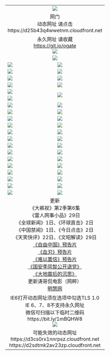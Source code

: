 ﻿<table>
  <tr></tr>
  <tr><td colspan=2 align=center><img src="https://cloud.githubusercontent.com/assets/11880933/13434984/f430fae2-e012-11e5-814f-c2df1e82b247.jpg" /></td></tr>
  <tr><td colspan=2 align=center>网门<br>动态网址 请点击
<br>https://d25b43q4wwetnm.cloudfront.net
    </td>
  </tr>
  <tr>
    <td colspan=2 align=center>永久网址 请收藏<br/><a href="https://git.io/ogate" target="_blank">https://git.io/ogate</a><br/><a href="https://d25b43q4wwetnm.cloudfront.net/Up/0WMGDL2.png" target="_blank"><img src="https://d25b43q4wwetnm.cloudfront.net/Up/0WMGD2.png"/></a></td>
    <!--td align=center>临时网址 微信用<br/><a href="https://bit.ly/1mBQHW8" target="_blank">https://bit.ly/1mBQHW8</a><br/><a href="https://d25b43q4wwetnm.cloudfront.net/Up/0WMGDL3.png" target="_blank"><img src="https://d25b43q4wwetnm.cloudfront.net/Up/0WMGD3.png"/></a></td-->
  </tr>
  <tr>
    <td colspan=2 align=center><a href="https://d25b43q4wwetnm.cloudfront.net/ogUP.aspx?name=0oGate.apk" target="_blank"><img src="https://d25b43q4wwetnm.cloudfront.net/Up/0WMAZ.jpg" /></a></td>
  </tr>
  <tr>
    <td><a href="https://d25b43q4wwetnm.cloudfront.net/ogNice.aspx" target="_blank"><img src="https://d25b43q4wwetnm.cloudfront.net/Up/0WCYY.jpg" /></a></td>
    <td><a href="https://d25b43q4wwetnm.cloudfront.net/onCO.aspx?ob=600%E4%BA%8B%E7%89%A9&op=%E5%A2%9E%E5%88%A0%E6%94%B9&args=WH1~%23%E7%B1%BB%E5%9E%8B6%E6%96%B0%E9%97%BB%7c%23%E7%B1%BB%E5%9E%8B6%E8%AF%84%E8%AE%BA&mode=" target="_blank"><img src="https://d25b43q4wwetnm.cloudfront.net/Up/0WZTT.jpg" /></a></td> 
  </tr>
  <tr>
    <td><a href="https://d25b43q4wwetnm.cloudfront.net/ogDY.aspx" target="_blank"><img src="https://d25b43q4wwetnm.cloudfront.net/Up/0FK.jpg" /></a></td>
    <td><a href="https://d25b43q4wwetnm.cloudfront.net/ogST.aspx" target="_blank"><img src="https://d25b43q4wwetnm.cloudfront.net/Up/0ST.jpg" /></a></td> 
  </tr>
  <tr>
    <!--td rowspan=2><a href="https://d25b43q4wwetnm.cloudfront.net/ogUP.aspx?name=WJ.mp4&count=T:1,480P:1" target="_blank"><img src="https://d25b43q4wwetnm.cloudfront.net/Up/WJ.jpg" /></a></td-->
    <td><a href="https://d25b43q4wwetnm.cloudfront.net/ogUP.aspx?name=11DKC.mp4&count=T:2,2:6,1:16" target="_blank"><img src="https://d25b43q4wwetnm.cloudfront.net/Up/11DKC.jpg" /></a></td> 
    <td><div><a href="https://d25b43q4wwetnm.cloudfront.net/ogUP.aspx?name=LRWS.mp4&count=7B:8,6B:44,5A:10,5B:35,4A:14,4B:19,3A:10,3B:26,2A:16,2B:21,1A:23,1B:29&current=7B:8" target="_blank"><img src="https://d25b43q4wwetnm.cloudfront.net/Up/LRWS.jpg" /></a></td>
   </tr>
  <tr>
    <td><a href="https://d25b43q4wwetnm.cloudfront.net/ogUP.aspx?name=LRSH.mp4&count=W:13,2:10" target="_blank"><img src="https://d25b43q4wwetnm.cloudfront.net/Up/LRSH.jpg" /></a></td>
    <td><a href="https://d25b43q4wwetnm.cloudfront.net/ogUP.aspx?name=BYWXY.mp4" target="_blank"><img src="https://d25b43q4wwetnm.cloudfront.net/Up/BYWXY.jpg" /></a></td>
  </tr>
  <tr>
    <td><a href="https://d25b43q4wwetnm.cloudfront.net/ogUP.aspx?name=JQR.mp4&count=2" target="_blank"><img src="https://d25b43q4wwetnm.cloudfront.net/Up/JQR.jpg" /></a></td>   
    <td rowspan=2><a href="https://d25b43q4wwetnm.cloudfront.net/ogUP.aspx?name=JP.mp4&count=9" target="_blank"><img src="https://d25b43q4wwetnm.cloudfront.net/Up/JP.jpg" /></td>
  </tr>
  <tr>
    <td><a href="https://d25b43q4wwetnm.cloudfront.net/ogUP.aspx?name=WH.mp4" target="_blank"><img src="https://d25b43q4wwetnm.cloudfront.net/Up/WH.jpg" /></a></td>
  </tr>
  <tr>
    <td><a href="https://d25b43q4wwetnm.cloudfront.net/ogUP.aspx?name=SSZJ.mp4&count=SP:6,480P:8" target="_blank"><img src="https://d25b43q4wwetnm.cloudfront.net/Up/SSZJ.jpg" /></a></td>
    <td><a href="https://d25b43q4wwetnm.cloudfront.net/ogUP.aspx?name=ZY.mp4&count=2015:16" target="_blank"><img src="https://d25b43q4wwetnm.cloudfront.net/Up/ZY.jpg" /></a</td>
  </tr>
  <tr>
    <td><a href="https://d25b43q4wwetnm.cloudfront.net/ogUP.aspx?name=XTFY.mp4&count=B:2,A:24" target="_blank"><img src="https://d25b43q4wwetnm.cloudfront.net/Up/XTFY.jpg" /></a></td>
    <td><a href="https://d25b43q4wwetnm.cloudfront.net/ogUP.aspx?name=1XQK.mp4&count=13" target="_blank"><img src="https://d25b43q4wwetnm.cloudfront.net/Up/1XQK.jpg" /></a</td>
  </tr>
  <tr>
    <td><a href="https://d25b43q4wwetnm.cloudfront.net/ogUP.aspx?name=1LYF.mp4&count=2" target="_blank"><img src="https://d25b43q4wwetnm.cloudfront.net/Up/1LYF0.jpg" /></a></td>
    <td><a href="https://d25b43q4wwetnm.cloudfront.net/ogUP.aspx?name=1ZGC.mp4&count=6" target="_blank"><img src="https://d25b43q4wwetnm.cloudfront.net/Up/1ZGC0.jpg" /></a></td>
  </tr>
  <tr>
    <td><a href="https://d25b43q4wwetnm.cloudfront.net/ogUP.aspx?name=1ZKM.mp4&count=3&current=3" target="_blank"><img src="https://d25b43q4wwetnm.cloudfront.net/Up/1ZKM0.jpg" /></a></td>  
    <td><a href="https://d25b43q4wwetnm.cloudfront.net/ogUP.aspx?name=1WWY.mp4&count=6&current=6" target="_blank"><img src="https://d25b43q4wwetnm.cloudfront.net/Up/1WWY0.jpg" /></a></td>
  </tr>
  <tr>
    <td><a href="https://d25b43q4wwetnm.cloudfront.net/ogUP.aspx?name=10JGY.mp4&count=3" target="_blank"><img src="https://d25b43q4wwetnm.cloudfront.net/Up/10JGY0.jpg" /></a></td>
    <td><a href="https://d25b43q4wwetnm.cloudfront.net/ogUP.aspx?name=10CYS.mp4&count=2" target="_blank"><img src="https://d25b43q4wwetnm.cloudfront.net/Up/10CYS0.jpg" /></a></td>
  </tr>
  <tr>
    <td><a href="https://d25b43q4wwetnm.cloudfront.net/ogUP.aspx?name=4SQQ.mp4&count=201603:1,201602:20,201601:21&current=201603:1" target="_blank"><img src="https://d25b43q4wwetnm.cloudfront.net/Up/4SQQ0.jpg"/></a></td>
    <td><a href="https://d25b43q4wwetnm.cloudfront.net/ogUP.aspx?name=4SHQ.mp4&count=201603:2,201602:27,201601:28&current=201603:2" target="_blank"><img src="https://d25b43q4wwetnm.cloudfront.net/Up/4SHQ0.jpg"/></a></td>
  </tr>
  <tr>
    <td><a href="https://d25b43q4wwetnm.cloudfront.net/ogUP.aspx?name=4SZG.mp4&count=201603:1,201602:21,201601:23&current=201603:1" target="_blank"><img src="https://d25b43q4wwetnm.cloudfront.net/Up/4SZG0.jpg"/></a></td>
    <td><a href="https://d25b43q4wwetnm.cloudfront.net/ogUP.aspx?name=4SDJ.mp4&count=201603A:2,201603B:2,201602A:24,201602B:7,201601A:48,201601B:6&current=201603A:2" target="_blank"><img src="https://d25b43q4wwetnm.cloudfront.net/Up/4SDJ0.jpg"/></a></td>
  </tr>
  <tr>
    <td><a href="https://d25b43q4wwetnm.cloudfront.net/ogUP.aspx?name=4CTX.mp4&count=201602:3,201601:4&current=201602:3" target="_blank"><img src="https://d25b43q4wwetnm.cloudfront.net/Up/4CTX0.jpg"/></a></td>
    <td><a href="https://d25b43q4wwetnm.cloudfront.net/ogUP.aspx?name=4CWZ.mp4&count=201602:4,201601:4&current=201602:4" target="_blank"><img src="https://d25b43q4wwetnm.cloudfront.net/Up/4CWZ0.jpg"/></a></td>
  </tr>
  <tr>
    <td><a href="https://d25b43q4wwetnm.cloudfront.net/onUP.aspx?name=https://dwsfx5awq5vcc.cloudfront.net/" target="_blank"><img src="https://d25b43q4wwetnm.cloudfront.net/Up/0DTW.jpg"/></a></td>
    <td><a href="https://d25b43q4wwetnm.cloudfront.net/onUP.aspx?name=https://d240ns8up8earz.cloudfront.net/acenter/" target="_blank"><img src="https://d25b43q4wwetnm.cloudfront.net/Up/0TDW.jpg" /></a></td>
  </tr>
  <tr>
    <td><a href="https://d25b43q4wwetnm.cloudfront.net/onUP.aspx?name=https://d4508d6vomz2p.cloudfront.net/gb/nsc413.htm" target="_blank"><img src="https://d25b43q4wwetnm.cloudfront.net/Up/0DJY.jpg" /></a></td>
    <td><a href="https://d25b43q4wwetnm.cloudfront.net/onUP.aspx?name=https://d3bxwq7vzudb5l.cloudfront.net/xtr/gb/prog204.html" target="_blank"><img src="https://d25b43q4wwetnm.cloudfront.net/Up/0XTR.jpg" /></a></td>
  </tr>
  <tr>
    <td><a href="https://d25b43q4wwetnm.cloudfront.net/onUP.aspx?name=https://d3aj00iefsmfgc.cloudfront.net/" target="_blank"><img src="https://d25b43q4wwetnm.cloudfront.net/Up/0MHW.jpg" /></a></td>
    <td><a href="https://d25b43q4wwetnm.cloudfront.net/onUP.aspx?name=https://d1lcj91uv80klr.cloudfront.net/" target="_blank"><img src="https://d25b43q4wwetnm.cloudfront.net/Up/0ZJW.jpg" /></a></td>
  </tr>
  <tr>
    <td><a href="https://d25b43q4wwetnm.cloudfront.net/ogUP.aspx?name=0FG.zip" target="_blank"><img src="https://d25b43q4wwetnm.cloudfront.net/Up/0FG.jpg" /></a></td>
    <td><a href="https://d25b43q4wwetnm.cloudfront.net/ogUP.aspx?name=0FGA.apk" target="_blank"><img src="https://d25b43q4wwetnm.cloudfront.net/Up/0FGA.jpg" /></a></td>
  </tr>
  <tr>
    <td><a href="https://d25b43q4wwetnm.cloudfront.net/ogUP.aspx?name=0U.zip" target="_blank"><img src="https://d25b43q4wwetnm.cloudfront.net/Up/0U.jpg" /></a></td>
    <td><a href="https://d25b43q4wwetnm.cloudfront.net/ogUP.aspx?name=0UA.apk" target="_blank"><img src="https://d25b43q4wwetnm.cloudfront.net/Up/0UA.jpg" /></a></td>
  </tr>
  <tr>
    <td><a href="https://d25b43q4wwetnm.cloudfront.net/ogUP.aspx?name=0iPPOTV.zip" target="_blank"><img src="https://d25b43q4wwetnm.cloudfront.net/Up/0iPPOTV.jpg" /></a></td>
    <td><a href="https://d25b43q4wwetnm.cloudfront.net/ogUP.aspx?name=0iNTD.apk" target="_blank"><img src="https://d25b43q4wwetnm.cloudfront.net/Up/0iNTD.jpg" /></a></td>
  </tr>
  <tr>
    <td colspan=2 align=center>更新<br>
      《大裤衩》第2季第6集<br>
      《雷人网事小品》29日<br>
      《全球新闻》1日、《环球直击》2日<br>
      《中国禁闻》1日、《今日点击》2日<br>
      《天笑快评》22日、《文昭解读》29日<br>
      <a href="https://d25b43q4wwetnm.cloudfront.net/ogUP.aspx?name=11ZYZG0.mp4" target="_blank">《自由中国》预告片</a><br>
      <a href="https://d25b43q4wwetnm.cloudfront.net/ogUP.aspx?name=11XR.mp4" target="_blank">《血刃》预告片</a><br>
      <a href="https://d25b43q4wwetnm.cloudfront.net/ogUP.aspx?name=11NYZX.mp4&count=2" target="_blank">《难以置信》预告片</a><br>
      <a href="https://d25b43q4wwetnm.cloudfront.net/ogUP.aspx?name=4LFZ.mp4" target="_blank">《国安李凤智公开退党》</a><br>
      <a href="https://d25b43q4wwetnm.cloudfront.net/ogUP.aspx?name=4DDZHDCS.mp4" target="_blank">《大地震后的沉思》</a><br>
      更新涛哥侃电影（网粹）<br>
      <a href="https://d25b43q4wwetnm.cloudfront.net/onUP.aspx?name=https://www.minghui.org/" target="_blank">明慧网</a></td>
    </td>
  </tr>
  <tr>
    <td colspan=2 align=center>IE6打开动态网址须在选项中勾选TLS 1.0<br/>IE 6、7、8不支持永久网址<br/>
      微信可扫描以下临时二维码<br/>https://bit.ly/1mBQHW8<br/><a href="https://d25b43q4wwetnm.cloudfront.net/Up/0WMGDL3.png" target="_blank"><img src="https://d25b43q4wwetnm.cloudfront.net/Up/0WMGD3.png"/></a><br>
  </tr>
  <tr>
    <td colspan=2 align=center>可能失效的动态网址
<br>https://d3cs0rx1nnrpsz.cloudfront.net
<br>https://d2sdtmk2av23zp.cloudfront.net
    </td>
  </tr>
</table>
